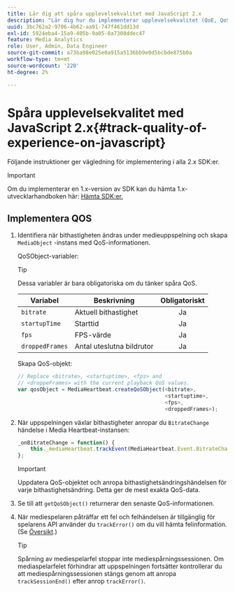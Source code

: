 ```yaml
---
title: Lär dig att spåra upplevelsekvalitet med JavaScript 2.x
description: "Lär dig hur du implementerar upplevelsekvalitet (QoE, QoS) med Media SDK i webbläsarappar med JavaScript 2.x."
uuid: 3bc762a2-9706-4b62-aa91-747f461dd13d
exl-id: 5924eba4-15a9-405b-9a05-8a7308ddec47
feature: Media Analytics
role: User, Admin, Data Engineer
source-git-commit: a73ba98e025e0a915a5136bb9e0d5bcbde875b0a
workflow-type: tm+mt
source-wordcount: '220'
ht-degree: 2%

---
```


# Spåra upplevelsekvalitet med JavaScript 2.x{#track-quality-of-experience-on-javascript}

Följande instruktioner ger vägledning för implementering i alla 2.x SDK:er.

>[!IMPORTANT]
>
>Om du implementerar en 1.x-version av SDK kan du hämta 1.x-utvecklarhandboken här: [Hämta SDK:er.](/help/getting-started/download-sdks.md)

## Implementera QOS

1. Identifiera när bithastigheten ändras under medieuppspelning och skapa `MediaObject` -instans med QoS-informationen.

   QoSObject-variabler:

   >[!TIP]
   >
   >Dessa variabler är bara obligatoriska om du tänker spåra QoS.

   | Variabel | Beskrivning | Obligatoriskt |
   | --- | --- | :---: |
   | `bitrate` | Aktuell bithastighet | Ja |
   | `startupTime` | Starttid | Ja |
   | `fps` | FPS-värde | Ja |
   | `droppedFrames` | Antal uteslutna bildrutor | Ja |

   Skapa QoS-objekt:

   ```js
   // Replace <bitrate>, <startuptime>, <fps> and  
   // <droppeFrames> with the current playback QoS values.  
   var qosObject = MediaHeartbeat.createQoSObject(<bitrate>,  
                                                  <startuptime>,  
                                                  <fps>,  
                                                  <droppedFrames>);
   ```

1. När uppspelningen växlar bithastigheter anropar du `BitrateChange` händelse i Media Heartbeat-instansen:

   ```js
   _onBitrateChange = function() {
       this._mediaHeartbeat.trackEvent(MediaHeartbeat.Event.BitrateChange, qosObject);
   };
   ```

   >[!IMPORTANT]
   >
   >Uppdatera QoS-objektet och anropa bithastighetsändringshändelsen för varje bithastighetsändring. Detta ger de mest exakta QoS-data.

1. Se till att `getQoSObject()` returnerar den senaste QoS-informationen.
1. När mediespelaren påträffar ett fel och felhändelsen är tillgänglig för spelarens API använder du `trackError()` om du vill hämta felinformation. (Se [Översikt](/help/use-cases/track-errors/track-errors-overview.md).)

   >[!TIP]
   >
   >Spårning av mediespelarfel stoppar inte mediespårningssessionen. Om mediaspelarfelet förhindrar att uppspelningen fortsätter kontrollerar du att mediespårningssessionen stängs genom att anropa `trackSessionEnd()` efter anrop `trackError()`.
